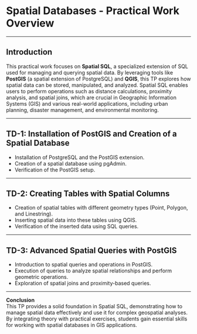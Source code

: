 # Spatial Databases - Practical Work Overview  
 
---

## **Introduction**  
This practical work focuses on **Spatial SQL**, a specialized extension of SQL used for managing and querying spatial data. By leveraging tools like **PostGIS** (a spatial extension of PostgreSQL) and **QGIS**, this TP explores how spatial data can be stored, manipulated, and analyzed. Spatial SQL enables users to perform operations such as distance calculations, proximity analysis, and spatial joins, which are crucial in Geographic Information Systems (GIS) and various real-world applications, including urban planning, disaster management, and environmental monitoring.  

---

## **TD-1: Installation of PostGIS and Creation of a Spatial Database**  
- Installation of PostgreSQL and the PostGIS extension.  
- Creation of a spatial database using pgAdmin.  
- Verification of the PostGIS setup.  

---

## **TD-2: Creating Tables with Spatial Columns**  
- Creation of spatial tables with different geometry types (Point, Polygon, and Linestring).  
- Inserting spatial data into these tables using QGIS.  
- Verification of the inserted data using SQL queries.  

---

## **TD-3: Advanced Spatial Queries with PostGIS**  
- Introduction to spatial queries and operations in PostGIS.  
- Execution of queries to analyze spatial relationships and perform geometric operations.  
- Exploration of spatial joins and proximity-based queries.  

---

**Conclusion**  
This TP provides a solid foundation in Spatial SQL, demonstrating how to manage spatial data effectively and use it for complex geospatial analyses. By integrating theory with practical exercises, students gain essential skills for working with spatial databases in GIS applications.  

